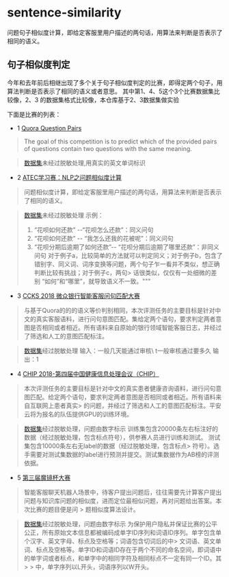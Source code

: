 # sentence-similarity
问题句子相似度计算，即给定客服里用户描述的两句话，用算法来判断是否表示了相同的语义。
## 句子相似度判定
今年和去年前后相继出现了多个关于句子相似度判定的比赛，即得定两个句子，用算法判断是否表示了相同的语义或者意思。
其中第1、4、5这个3个比赛数据集比较像，2、3 的数据集格式比较像，本仓库基于2、3数据集做实验

下面是比赛的列表：
- 1 [Quora Question Pairs](https://www.kaggle.com/c/quora-question-pairs)

> The goal of this competition is to predict which of the provided pairs of questions contain two questions with the same meaning. 

> [数据集](https://www.kaggle.com/c/quora-question-pairs/data)未经过脱敏处理,用真实的英文单词标识

- 2 [ ATEC学习赛：NLP之问题相似度计算](https://dc.cloud.alipay.com/index#/topic/intro?id=8)
> 问题相似度计算，即给定客服里用户描述的两句话，用算法来判断是否表示了相同的语义。

> [数据集](https://dc.cloud.alipay.com/index#/topic/data?id=8)未经过脱敏处理
> 示例：
> 1. “花呗如何还款” --“花呗怎么还款”：同义问句
> 2. “花呗如何还款” -- “我怎么还我的花被呢”：同义问句
> 3. “花呗分期后逾期了如何还款”-- “花呗分期后逾期了哪里还款”：非同义问句
> 对于例子a，比较简单的方法就可以判定同义；对于例子b，包含了错别字、同义词、词序变换等问题，两个句子乍一看并不类似，想正确判断比较有挑战；对于例子c，两句> 话很类似，仅仅有一处细微的差别 “如何”和“哪里”，就导致语义不一致。"""

- 3 [CCKS 2018 微众银行智能客服问句匹配大赛](https://biendata.com/competition/CCKS2018_3/leaderboard/)
> 与基于Quora的的的语义等价判别相同，本次评测任务的主要目标是针对中文的真实客服语料，进行问句意图匹配。集给定两个语句，要求判定两者意图是否相同或者相近。所有语料来自原始的银行领域智能客服日志，并经过了筛选和人工的意图匹配标注。

>  [数据集](https://biendata.com/competition/CCKS2018_3/data/)经过脱敏处理
> 输入：一般几天能通过审核\ t一般审核通过要多久
> 输出：1

- 4 [CHIP 2018-第四届中国健康信息处理会议（CHIP）](https://biendata.com/competition/chip2018/)
> 本次评测任务的主要目标是针对中文的真实患者健康咨询语料，进行问句意图匹配。给定两个语句，要求判定两者意图是否相同或者相近。所有语料来自互联网上患者真实> 的问题，并经过了筛选和人工的意图匹配标注。平安云将为报名的队伍提供GPU的训练环境。

>  [数据集](https://biendata.com/competition/chip2018/data/)经过脱敏处理，问题由数字标示
> 训练集包含20000条左右标注好的数据（经过脱敏处理，包含标点符号），供参赛人员进行训练和测试。 测试集包含10000条左右无label的数据（经过脱敏处理，包含标点> 符号）。选手需要对测试集数据的label进行预测并提交。测试集数据作为AB榜的评测依据。

- 5 [第三届魔镜杯大赛](https://ai.ppdai.com/mirror/goToMirrorDetail?mirrorId=1)
> 智能客服聊天机器人场景中，待客户提出问题后，往往需要先计算客户提出问题与知识库问题的相似度，进而定位最相似问题，再对问题给出答案。本次比赛的题目便是问 > 题相似度算法设计。

>  [数据集](https://ai.ppdai.com/mirror/goToMirrorDetail?mirrorId=1)经过脱敏处理，问题由数字标示
>  为保护用户隐私并保证比赛的公平公正，所有原始文本信息都被编码成单字ID序列和词语ID序列。单字包含单个汉字、英文字母、标点及空格等；词语包含切词后的中> 文词语、英文单词、标点及空格等。单字ID和词语ID存在于两个不同的命名空间，即词语中的单字词或者标点，和单字中的相同字符及相同标点不一定有同一个ID。其> > 中，单字序列以L开头，词语序列以W开头。
